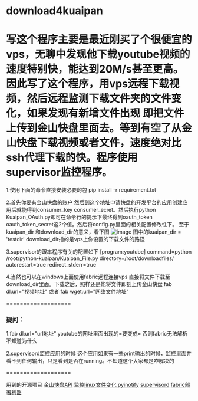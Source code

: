 # download4kuaipan

写这个程序主要是最近刚买了个很便宜的vps，无聊中发现他下载youtube视频的速度特别快，能达到20M/s甚至更高。因此写了这个程序，用vps远程下载视频，然后远程监测下载文件夹的文件变化，如果发现有新增文件出现
即把文件上传到金山快盘里面去。等到有空了从金山快盘下载视频或者文件，速度绝对比ssh代理下载的快。程序使用supervisor监控程序。
===================

1.使用下面的命令直接安装必要的包
pip install -r requirement.txt

2.首先你要有金山快盘的账户 然后到这个[地址](http://www.kuaipan.cn/developers)申请快盘的开发平台的应用创建应用后就能得到consumer_key consumer_ecret。然后执行python Kuaipan_OAuth.py即可在命令行的提示下最终得到oauth_token oauth_token_secret这2个值。然后将config.py里面的相关配置修改性下。
至于kuaipan_dir 和download_dir的意义，看下图
![image](https://raw.githubusercontent.com/no13bus/download4kuaipan/master/kuaipan.png)
图中的kuaipan_dir = 'testdir'
download_dir指的是vps上你设置的下载文件的路径

3.supervisor的跟本程序有关的配置如下
[program:youtube]
command=python /root/python-kuaipan/Kuaipan_File.py
directory=/root/downloadfiles/
autorestart=true
redirect_stderr=true

4.当然也可以在windows上面使用fabric远程连接vps 直接将文件下载至download_dir里面。下载之后，照样还是能将文件即刻上传金山快盘
fab dl:url="视频地址" 或者 fab wget:url="网络文件地址"

===================
### 疑问：
1.fab dl:url="url地址"
youtube的网址里面出现的=要变成\= 否则fabric无法解析 不知道为什么

2.supervisord监控应用的时候 这个应用如果有一些print输出的时候，监控里面并看不到任何输出，只是看到是否在running。不知道这个大家都是咋解决的

===================

用到的开源项目
[金山快盘API](https://github.com/deren/python-kuaipan)
[监控linux文件变化 pyinotify](https://github.com/seb-m/pyinotify)
[supervisord](https://github.com/Supervisor/supervisor)
[fabric部署利器](https://github.com/fabric/fabric)


